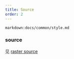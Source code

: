 ```yaml
---
title: Source
order: 2
---
```


`markdown:docs/common/style.md`

### source

见 [raster source](../source/raster)
